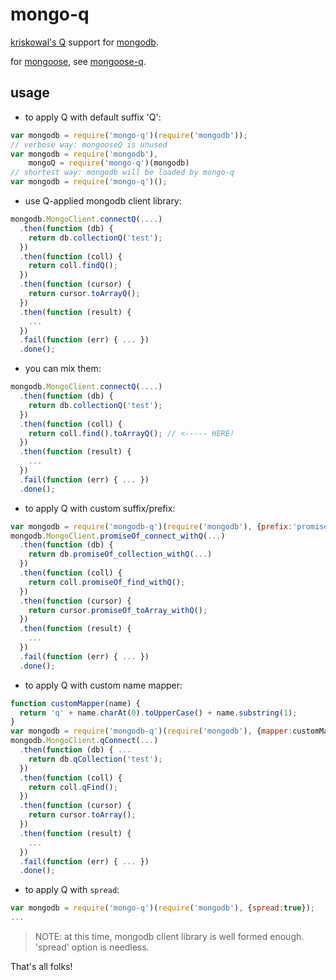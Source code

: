mongo-q
=======

[kriskowal's Q](http://documentup.com/kriskowal/q/) support for [mongodb](https://github.com/mongodb/node-mongodb-native/).

for [mongoose](http://mongoosejs.com), see [mongoose-q](http://github.com/iolo/mongoose-q).

usage
-----

* to apply Q with default suffix 'Q':

```javascript
var mongodb = require('mongo-q')(require('mongodb'));
// verbose way: mongooseQ is unused
var mongodb = require('mongodb'),
    mongoQ = require('mongo-q')(mongodb)
// shortest way: mongodb will be loaded by mongo-q
var mongodb = require('mongo-q')();
```

* use Q-applied mongodb client library:

```javascript
mongodb.MongoClient.connectQ(....)
  .then(function (db) {
    return db.collectionQ('test');
  })
  .then(function (coll) {
    return coll.findQ();
  })
  .then(function (cursor) {
    return cursor.toArrayQ();
  })
  .then(function (result) {
    ...
  })
  .fail(function (err) { ... })
  .done();
```

* you can mix them:

```javascript
mongodb.MongoClient.connectQ(....)
  .then(function (db) {
    return db.collectionQ('test');
  })
  .then(function (coll) {
    return coll.find().toArrayQ(); // <----- HERE!
  })
  .then(function (result) {
    ...
  })
  .fail(function (err) { ... })
  .done();
```

* to apply Q with custom suffix/prefix:

```javascript
var mongodb = require('mongodb-q')(require('mongodb'), {prefix:'promiseOf_', suffix:'_withQ'});
mongodb.MongoClient.promiseOf_connect_withQ(...)
  .then(function (db) {
    return db.promiseOf_collection_withQ(...)
  })
  .then(function (coll) {
    return coll.promiseOf_find_withQ();
  })
  .then(function (cursor) {
    return cursor.promiseOf_toArray_withQ();
  })
  .then(function (result) {
    ...
  })
  .fail(function (err) { ... })
  .done();
```

* to apply Q with custom name mapper:

```javascript
function customMapper(name) {
  return 'q' + name.charAt(0).toUpperCase() + name.substring(1);
}
var mongodb = require('mongodb-q')(require('mongodb'), {mapper:customMapper});
mongodb.MongoClient.qConnect(...)
  .then(function (db) { ... 
    return db.qCollection('test');
  })
  .then(function (coll) {
    return coll.qFind();
  })
  .then(function (cursor) {
    return cursor.toArray();
  })
  .then(function (result) {
    ...
  })
  .fail(function (err) { ... })
  .done();
```

* to apply Q with ```spread```:

```javascript
var mongodb = require('mongo-q')(require('mongodb'), {spread:true});
...
```

> NOTE: at this time, mongodb client library is well formed enough. 'spread' option is needless.

That's all folks!

